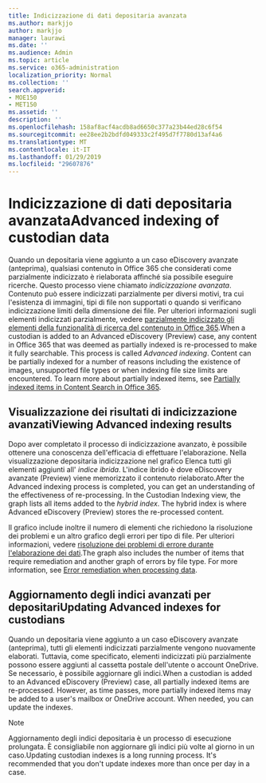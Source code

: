```yaml
---
title: Indicizzazione di dati depositaria avanzata
ms.author: markjjo
author: markjjo
manager: laurawi
ms.date: ''
ms.audience: Admin
ms.topic: article
ms.service: o365-administration
localization_priority: Normal
ms.collection: ''
search.appverid:
- MOE150
- MET150
ms.assetid: ''
description: ''
ms.openlocfilehash: 158af8acf4acdb8ad6650c377a23b44ed28c6f54
ms.sourcegitcommit: ee28ee2b2bdfd049333c2f495d7f7780d13af4a6
ms.translationtype: MT
ms.contentlocale: it-IT
ms.lasthandoff: 01/29/2019
ms.locfileid: "29607876"
---
```

# <a name="advanced-indexing-of-custodian-data"></a><span data-ttu-id="462c8-102">Indicizzazione di dati depositaria avanzata</span><span class="sxs-lookup"><span data-stu-id="462c8-102">Advanced indexing of custodian data</span></span>

<span data-ttu-id="462c8-p101">Quando un depositaria viene aggiunto a un caso eDiscovery avanzate (anteprima), qualsiasi contenuto in Office 365 che considerati come parzialmente indicizzato è rielaborata affinché sia possibile eseguire ricerche.  Questo processo viene chiamato *indicizzazione avanzata*. Contenuto può essere indicizzati parzialmente per diversi motivi, tra cui l'esistenza di immagini, tipi di file non supportati o quando si verificano indicizzazione limiti della dimensione dei file.  Per ulteriori informazioni sugli elementi indicizzati parzialmente, vedere [parzialmente indicizzato gli elementi della funzionalità di ricerca del contenuto in Office 365](https://docs.microsoft.com/en-us/office365/securitycompliance/partially-indexed-items-in-content-search).</span><span class="sxs-lookup"><span data-stu-id="462c8-p101">When a custodian is added to an Advanced eDiscovery (Preview) case, any content in Office 365 that was deemed as partially indexed is re-processed to make it fully searchable.  This process is called *Advanced indexing*. Content can be partially indexed for a number of reasons including the existence of images, unsupported file types or when indexing file size limits are encountered.  To learn more about partially indexed items, see [Partially indexed items in Content Search in Office 365](https://docs.microsoft.com/en-us/office365/securitycompliance/partially-indexed-items-in-content-search).</span></span>

## <a name="viewing-advanced-indexing-results"></a><span data-ttu-id="462c8-107">Visualizzazione dei risultati di indicizzazione avanzati</span><span class="sxs-lookup"><span data-stu-id="462c8-107">Viewing Advanced indexing results</span></span>

<span data-ttu-id="462c8-p102">Dopo aver completato il processo di indicizzazione avanzato, è possibile ottenere una conoscenza dell'efficacia di effettuare l'elaborazione.  Nella visualizzazione depositaria indicizzazione nel grafico Elenca tutti gli elementi aggiunti all' *indice ibrida*.  L'indice ibrido è dove eDiscovery avanzate (Preview) viene memorizzato il contenuto rielaborato.</span><span class="sxs-lookup"><span data-stu-id="462c8-p102">After the Advanced indexing process is completed, you can get an understanding of the effectiveness of re-processing.  In the Custodian Indexing view, the graph lists all items added to the *hybrid index*.  The hybrid index is where Advanced eDiscovery (Preview) stores the re-processed content.</span></span>

<span data-ttu-id="462c8-p103">Il grafico include inoltre il numero di elementi che richiedono la risoluzione dei problemi e un altro grafico degli errori per tipo di file. Per ulteriori informazioni, vedere [risoluzione dei problemi di errore durante l'elaborazione dei dati](error-remediation.md).</span><span class="sxs-lookup"><span data-stu-id="462c8-p103">The graph also includes the number of items that require remediation and another graph of errors by file type. For more information, see [Error remediation when processing data](error-remediation.md).</span></span>

## <a name="updating-advanced-indexes-for-custodians"></a><span data-ttu-id="462c8-113">Aggiornamento degli indici avanzati per depositari</span><span class="sxs-lookup"><span data-stu-id="462c8-113">Updating Advanced indexes for custodians</span></span>

<span data-ttu-id="462c8-p104">Quando un depositaria viene aggiunto a un caso eDiscovery avanzate (anteprima), tutti gli elementi indicizzati parzialmente vengono nuovamente elaborati. Tuttavia, come specificato, elementi indicizzati più parzialmente possono essere aggiunti al cassetta postale dell'utente o account OneDrive.  Se necessario, è possibile aggiornare gli indici.</span><span class="sxs-lookup"><span data-stu-id="462c8-p104">When a custodian is added to an Advanced eDiscovery (Preview) case, all partially indexed items are re-processed. However, as time passes, more partially indexed items may be added to a user's mailbox or OneDrive account.  When needed, you can update the indexes.</span></span>

> [!NOTE]
> <span data-ttu-id="462c8-p105">Aggiornamento degli indici depositaria è un processo di esecuzione prolungata. È consigliabile non aggiornare gli indici più volte al giorno in un caso.</span><span class="sxs-lookup"><span data-stu-id="462c8-p105">Updating custodian indexes is a long running process. It's recommended that you don't update indexes more than once per day in a case.</span></span>
